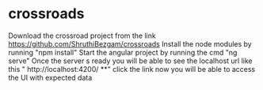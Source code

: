 # crossroads
Download the crossroad project from the link https://github.com/ShruthiBezgam/crossroads 
Install the node modules by running "npm install"
Start the angular project by running the cmd "ng serve"
Once the server s ready you will be able to see the localhost url like this " http://localhost:4200/ **"
click the link now you will be able to access the UI with expected data
